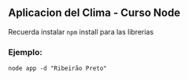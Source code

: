 ## Aplicacion del Clima - Curso Node

Recuerda instalar ```npm``` install para las librerias

### Ejemplo:
```
node app -d "Ribeirão Preto"
```
